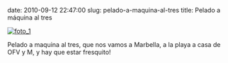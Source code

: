 date: 2010-09-12 22:47:00
slug: pelado-a-maquina-al-tres
title: Pelado a máquina al tres

    

[![foto_1][1]][1]

Pelado a maquina al tres, que nos vamos a Marbella, a la playa  a casa de OFV y M, y hay que estar fresquito!

  

[1]: file:///Users/jjdenis/jjdenis.github.com/static/2010-09-12-pelado-a-maquina-al-tres_foto1.jpg
